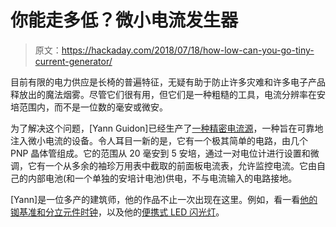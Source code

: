# 你能走多低？微小电流发生器

> 原文：<https://hackaday.com/2018/07/18/how-low-can-you-go-tiny-current-generator/>

目前有限的电力供应是长椅的普遍特征，无疑有助于防止许多灾难和许多电子产品释放出的魔法烟雾。尽管它们很有用，但它们是一种粗糙的工具，电流分辨率在安培范围内，而不是一位数的毫安或微安。

为了解决这个问题，[Yann Guidon]已经生产了[一种精密电流源](https://hackaday.io/project/159693-precision-current-generator)，一种旨在可靠地注入微小电流的设备。令人耳目一新的是，它有一个极其简单的电路，由几个 PNP 晶体管组成。它的范围从 20 毫安到 5 安培，通过一对电位计进行设置和微调，它有一个从多余的袖珍万用表中截取的前面板电流表，允许监控电流。它由自己的内部电池(和一个单独的安培计电池)供电，不与电流输入的电路接地。

[Yann]是一位多产的建筑师，他的作品不止一次出现在这里。例如，看一看[他的铷基准和分立元件时钟](https://hackaday.com/2016/05/04/a-rubidium-reference-for-discrete-component-clocks/)，以及他的[便携式 LED 闪光灯](https://hackaday.com/2017/04/21/hackaday-prize-entry-portable-led-flash-for-photography/)。
